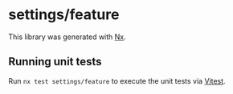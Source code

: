 # settings/feature

This library was generated with [Nx](https://nx.dev).

## Running unit tests

Run `nx test settings/feature` to execute the unit tests via [Vitest](https://vitest.dev/).
